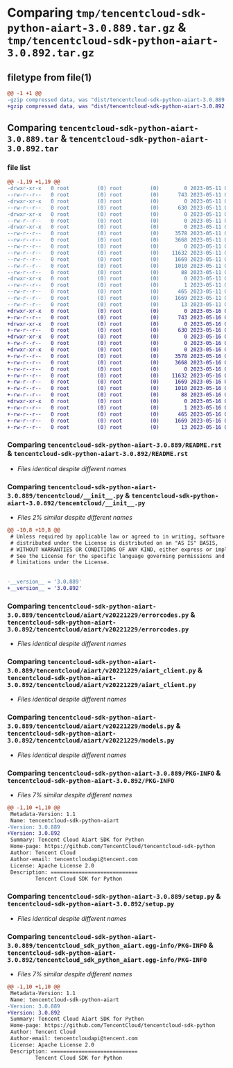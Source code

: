 # Comparing `tmp/tencentcloud-sdk-python-aiart-3.0.889.tar.gz` & `tmp/tencentcloud-sdk-python-aiart-3.0.892.tar.gz`

## filetype from file(1)

```diff
@@ -1 +1 @@
-gzip compressed data, was "dist/tencentcloud-sdk-python-aiart-3.0.889.tar", last modified: Thu May 11 02:13:53 2023, max compression
+gzip compressed data, was "dist/tencentcloud-sdk-python-aiart-3.0.892.tar", last modified: Tue May 16 00:26:51 2023, max compression
```

## Comparing `tencentcloud-sdk-python-aiart-3.0.889.tar` & `tencentcloud-sdk-python-aiart-3.0.892.tar`

### file list

```diff
@@ -1,19 +1,19 @@
-drwxr-xr-x   0 root         (0) root         (0)        0 2023-05-11 02:13:53.000000 tencentcloud-sdk-python-aiart-3.0.889/
--rw-r--r--   0 root         (0) root         (0)      743 2023-05-11 02:13:53.000000 tencentcloud-sdk-python-aiart-3.0.889/README.rst
-drwxr-xr-x   0 root         (0) root         (0)        0 2023-05-11 02:13:53.000000 tencentcloud-sdk-python-aiart-3.0.889/tencentcloud/
--rw-r--r--   0 root         (0) root         (0)      630 2023-05-11 02:13:53.000000 tencentcloud-sdk-python-aiart-3.0.889/tencentcloud/__init__.py
-drwxr-xr-x   0 root         (0) root         (0)        0 2023-05-11 02:13:53.000000 tencentcloud-sdk-python-aiart-3.0.889/tencentcloud/aiart/
--rw-r--r--   0 root         (0) root         (0)        0 2023-05-11 02:13:53.000000 tencentcloud-sdk-python-aiart-3.0.889/tencentcloud/aiart/__init__.py
-drwxr-xr-x   0 root         (0) root         (0)        0 2023-05-11 02:13:53.000000 tencentcloud-sdk-python-aiart-3.0.889/tencentcloud/aiart/v20221229/
--rw-r--r--   0 root         (0) root         (0)     3578 2023-05-11 02:13:53.000000 tencentcloud-sdk-python-aiart-3.0.889/tencentcloud/aiart/v20221229/errorcodes.py
--rw-r--r--   0 root         (0) root         (0)     3668 2023-05-11 02:13:53.000000 tencentcloud-sdk-python-aiart-3.0.889/tencentcloud/aiart/v20221229/aiart_client.py
--rw-r--r--   0 root         (0) root         (0)        0 2023-05-11 02:13:53.000000 tencentcloud-sdk-python-aiart-3.0.889/tencentcloud/aiart/v20221229/__init__.py
--rw-r--r--   0 root         (0) root         (0)    11632 2023-05-11 02:13:53.000000 tencentcloud-sdk-python-aiart-3.0.889/tencentcloud/aiart/v20221229/models.py
--rw-r--r--   0 root         (0) root         (0)     1669 2023-05-11 02:13:53.000000 tencentcloud-sdk-python-aiart-3.0.889/PKG-INFO
--rw-r--r--   0 root         (0) root         (0)     1010 2023-05-11 02:13:53.000000 tencentcloud-sdk-python-aiart-3.0.889/setup.py
--rw-r--r--   0 root         (0) root         (0)       88 2023-05-11 02:13:53.000000 tencentcloud-sdk-python-aiart-3.0.889/setup.cfg
-drwxr-xr-x   0 root         (0) root         (0)        0 2023-05-11 02:13:53.000000 tencentcloud-sdk-python-aiart-3.0.889/tencentcloud_sdk_python_aiart.egg-info/
--rw-r--r--   0 root         (0) root         (0)        1 2023-05-11 02:13:53.000000 tencentcloud-sdk-python-aiart-3.0.889/tencentcloud_sdk_python_aiart.egg-info/dependency_links.txt
--rw-r--r--   0 root         (0) root         (0)      465 2023-05-11 02:13:53.000000 tencentcloud-sdk-python-aiart-3.0.889/tencentcloud_sdk_python_aiart.egg-info/SOURCES.txt
--rw-r--r--   0 root         (0) root         (0)     1669 2023-05-11 02:13:53.000000 tencentcloud-sdk-python-aiart-3.0.889/tencentcloud_sdk_python_aiart.egg-info/PKG-INFO
--rw-r--r--   0 root         (0) root         (0)       13 2023-05-11 02:13:53.000000 tencentcloud-sdk-python-aiart-3.0.889/tencentcloud_sdk_python_aiart.egg-info/top_level.txt
+drwxr-xr-x   0 root         (0) root         (0)        0 2023-05-16 00:26:51.000000 tencentcloud-sdk-python-aiart-3.0.892/
+-rw-r--r--   0 root         (0) root         (0)      743 2023-05-16 00:26:51.000000 tencentcloud-sdk-python-aiart-3.0.892/README.rst
+drwxr-xr-x   0 root         (0) root         (0)        0 2023-05-16 00:26:51.000000 tencentcloud-sdk-python-aiart-3.0.892/tencentcloud/
+-rw-r--r--   0 root         (0) root         (0)      630 2023-05-16 00:26:51.000000 tencentcloud-sdk-python-aiart-3.0.892/tencentcloud/__init__.py
+drwxr-xr-x   0 root         (0) root         (0)        0 2023-05-16 00:26:51.000000 tencentcloud-sdk-python-aiart-3.0.892/tencentcloud/aiart/
+-rw-r--r--   0 root         (0) root         (0)        0 2023-05-16 00:26:51.000000 tencentcloud-sdk-python-aiart-3.0.892/tencentcloud/aiart/__init__.py
+drwxr-xr-x   0 root         (0) root         (0)        0 2023-05-16 00:26:51.000000 tencentcloud-sdk-python-aiart-3.0.892/tencentcloud/aiart/v20221229/
+-rw-r--r--   0 root         (0) root         (0)     3578 2023-05-16 00:26:51.000000 tencentcloud-sdk-python-aiart-3.0.892/tencentcloud/aiart/v20221229/errorcodes.py
+-rw-r--r--   0 root         (0) root         (0)     3668 2023-05-16 00:26:51.000000 tencentcloud-sdk-python-aiart-3.0.892/tencentcloud/aiart/v20221229/aiart_client.py
+-rw-r--r--   0 root         (0) root         (0)        0 2023-05-16 00:26:51.000000 tencentcloud-sdk-python-aiart-3.0.892/tencentcloud/aiart/v20221229/__init__.py
+-rw-r--r--   0 root         (0) root         (0)    11632 2023-05-16 00:26:51.000000 tencentcloud-sdk-python-aiart-3.0.892/tencentcloud/aiart/v20221229/models.py
+-rw-r--r--   0 root         (0) root         (0)     1669 2023-05-16 00:26:51.000000 tencentcloud-sdk-python-aiart-3.0.892/PKG-INFO
+-rw-r--r--   0 root         (0) root         (0)     1010 2023-05-16 00:26:51.000000 tencentcloud-sdk-python-aiart-3.0.892/setup.py
+-rw-r--r--   0 root         (0) root         (0)       88 2023-05-16 00:26:51.000000 tencentcloud-sdk-python-aiart-3.0.892/setup.cfg
+drwxr-xr-x   0 root         (0) root         (0)        0 2023-05-16 00:26:51.000000 tencentcloud-sdk-python-aiart-3.0.892/tencentcloud_sdk_python_aiart.egg-info/
+-rw-r--r--   0 root         (0) root         (0)        1 2023-05-16 00:26:51.000000 tencentcloud-sdk-python-aiart-3.0.892/tencentcloud_sdk_python_aiart.egg-info/dependency_links.txt
+-rw-r--r--   0 root         (0) root         (0)      465 2023-05-16 00:26:51.000000 tencentcloud-sdk-python-aiart-3.0.892/tencentcloud_sdk_python_aiart.egg-info/SOURCES.txt
+-rw-r--r--   0 root         (0) root         (0)     1669 2023-05-16 00:26:51.000000 tencentcloud-sdk-python-aiart-3.0.892/tencentcloud_sdk_python_aiart.egg-info/PKG-INFO
+-rw-r--r--   0 root         (0) root         (0)       13 2023-05-16 00:26:51.000000 tencentcloud-sdk-python-aiart-3.0.892/tencentcloud_sdk_python_aiart.egg-info/top_level.txt
```

### Comparing `tencentcloud-sdk-python-aiart-3.0.889/README.rst` & `tencentcloud-sdk-python-aiart-3.0.892/README.rst`

 * *Files identical despite different names*

### Comparing `tencentcloud-sdk-python-aiart-3.0.889/tencentcloud/__init__.py` & `tencentcloud-sdk-python-aiart-3.0.892/tencentcloud/__init__.py`

 * *Files 2% similar despite different names*

```diff
@@ -10,8 +10,8 @@
 # Unless required by applicable law or agreed to in writing, software
 # distributed under the License is distributed on an "AS IS" BASIS,
 # WITHOUT WARRANTIES OR CONDITIONS OF ANY KIND, either express or implied.
 # See the License for the specific language governing permissions and
 # limitations under the License.
 
 
-__version__ = '3.0.889'
+__version__ = '3.0.892'
```

### Comparing `tencentcloud-sdk-python-aiart-3.0.889/tencentcloud/aiart/v20221229/errorcodes.py` & `tencentcloud-sdk-python-aiart-3.0.892/tencentcloud/aiart/v20221229/errorcodes.py`

 * *Files identical despite different names*

### Comparing `tencentcloud-sdk-python-aiart-3.0.889/tencentcloud/aiart/v20221229/aiart_client.py` & `tencentcloud-sdk-python-aiart-3.0.892/tencentcloud/aiart/v20221229/aiart_client.py`

 * *Files identical despite different names*

### Comparing `tencentcloud-sdk-python-aiart-3.0.889/tencentcloud/aiart/v20221229/models.py` & `tencentcloud-sdk-python-aiart-3.0.892/tencentcloud/aiart/v20221229/models.py`

 * *Files identical despite different names*

### Comparing `tencentcloud-sdk-python-aiart-3.0.889/PKG-INFO` & `tencentcloud-sdk-python-aiart-3.0.892/PKG-INFO`

 * *Files 7% similar despite different names*

```diff
@@ -1,10 +1,10 @@
 Metadata-Version: 1.1
 Name: tencentcloud-sdk-python-aiart
-Version: 3.0.889
+Version: 3.0.892
 Summary: Tencent Cloud Aiart SDK for Python
 Home-page: https://github.com/TencentCloud/tencentcloud-sdk-python
 Author: Tencent Cloud
 Author-email: tencentcloudapi@tencent.com
 License: Apache License 2.0
 Description: ============================
         Tencent Cloud SDK for Python
```

### Comparing `tencentcloud-sdk-python-aiart-3.0.889/setup.py` & `tencentcloud-sdk-python-aiart-3.0.892/setup.py`

 * *Files identical despite different names*

### Comparing `tencentcloud-sdk-python-aiart-3.0.889/tencentcloud_sdk_python_aiart.egg-info/PKG-INFO` & `tencentcloud-sdk-python-aiart-3.0.892/tencentcloud_sdk_python_aiart.egg-info/PKG-INFO`

 * *Files 7% similar despite different names*

```diff
@@ -1,10 +1,10 @@
 Metadata-Version: 1.1
 Name: tencentcloud-sdk-python-aiart
-Version: 3.0.889
+Version: 3.0.892
 Summary: Tencent Cloud Aiart SDK for Python
 Home-page: https://github.com/TencentCloud/tencentcloud-sdk-python
 Author: Tencent Cloud
 Author-email: tencentcloudapi@tencent.com
 License: Apache License 2.0
 Description: ============================
         Tencent Cloud SDK for Python
```

